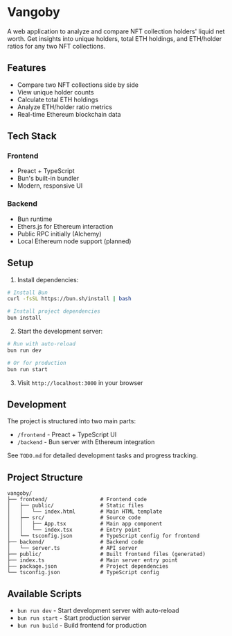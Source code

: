 # Vangoby

A web application to analyze and compare NFT collection holders' liquid net worth. Get insights into unique holders, total ETH holdings, and ETH/holder ratios for any two NFT collections.

## Features

- Compare two NFT collections side by side
- View unique holder counts
- Calculate total ETH holdings
- Analyze ETH/holder ratio metrics
- Real-time Ethereum blockchain data

## Tech Stack

### Frontend
- Preact + TypeScript
- Bun's built-in bundler
- Modern, responsive UI

### Backend
- Bun runtime
- Ethers.js for Ethereum interaction
- Public RPC initially (Alchemy)
- Local Ethereum node support (planned)

## Setup

1. Install dependencies:
```bash
# Install Bun
curl -fsSL https://bun.sh/install | bash

# Install project dependencies
bun install
```

2. Start the development server:
```bash
# Run with auto-reload
bun run dev

# Or for production
bun run start
```

3. Visit `http://localhost:3000` in your browser

## Development

The project is structured into two main parts:

- `/frontend` - Preact + TypeScript UI
- `/backend` - Bun server with Ethereum integration

See `TODO.md` for detailed development tasks and progress tracking.

## Project Structure

```
vangoby/
├── frontend/                 # Frontend code
│   ├── public/               # Static files
│   │   └── index.html        # Main HTML template
│   ├── src/                  # Source code
│   │   ├── App.tsx           # Main app component
│   │   └── index.tsx         # Entry point
│   └── tsconfig.json         # TypeScript config for frontend
├── backend/                  # Backend code
│   └── server.ts             # API server
├── public/                   # Built frontend files (generated)
├── index.ts                  # Main server entry point
├── package.json              # Project dependencies
└── tsconfig.json             # TypeScript config
```

## Available Scripts

- `bun run dev` - Start development server with auto-reload
- `bun run start` - Start production server
- `bun run build` - Build frontend for production
